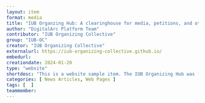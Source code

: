 ```yaml
---
layout: item
format: media
title: "IUB Organzing Hub: A clearinghouse for media, petitions, and other events related to organizing against injustice at Indiana University Bloomington"
author: "DigitalArc Platform Team"
contributor: "IUB Organizing Collective"
group: "IUB-OC"
creator: "IUB Organizing Collective"
externalurl: https://iub-organizing-collective.github.io/
embedurl: 
creationdate: 2024-01-20
type: "website"
shortdesc: "This is a website sample item. The IUB Organizing Hub was first formed in January 2024 by faculty, graduate students, and undergraduates at Indiana University Bloomington."
categories: [ News Articles, Web Pages ]
tags: [  ]
teammember: 
---
```


